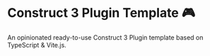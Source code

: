 # Construct 3 Plugin Template 🎮

An opinionated ready-to-use Construct 3 Plugin template based on TypeScript & Vite.js.
